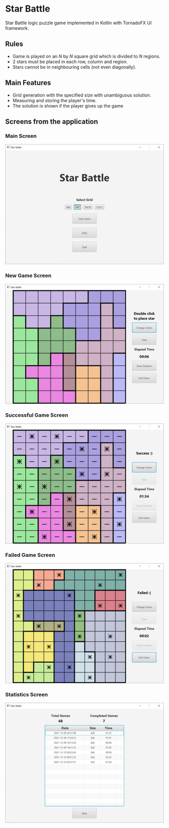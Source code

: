 # Star Battle

Star Battle logic puzzle game implemented in Kotlin with TornadoFX UI framework.

## Rules
 - Game is played on an *N* by *N* square grid which is divided to *N* regions.
 - 2 stars must be placed in each row, column and region.
 - Stars cannot be in neighbouring cells (not even diagonally).

## Main Features
 - Grid generation with the specified size with unambiguous solution.
 - Measuring and storing the player's time.
 - The solution is shown if the player gives up the game

## Screens from the application

### Main Screen

![main screen](docs/screens/main-screen.jpg "Main Screen")

### New Game Screen

![new game screen](docs/screens/new-game-screen.jpg "New Game Screen")

### Successful Game Screen

![successful game screen](docs/screens/successful-game-screen.jpg "Successful Game Screen")

### Failed Game Screen

![failed game screen](docs/screens/failed-game-screen.jpg "Failed Game Screen")

### Statistics Screen

![statistics screen](docs/screens/statistics-screen.jpg "Statistics Screen")
